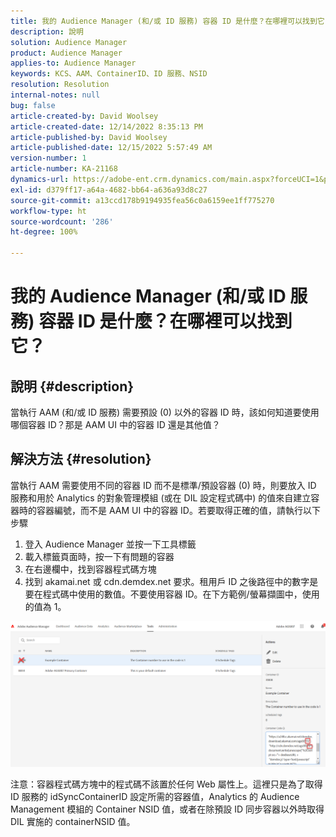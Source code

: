 ```yaml
---
title: 我的 Audience Manager (和/或 ID 服務) 容器 ID 是什麼？在哪裡可以找到它？
description: 說明
solution: Audience Manager
product: Audience Manager
applies-to: Audience Manager
keywords: KCS、AAM、ContainerID、ID 服務、NSID
resolution: Resolution
internal-notes: null
bug: false
article-created-by: David Woolsey
article-created-date: 12/14/2022 8:35:13 PM
article-published-by: David Woolsey
article-published-date: 12/15/2022 5:57:49 AM
version-number: 1
article-number: KA-21168
dynamics-url: https://adobe-ent.crm.dynamics.com/main.aspx?forceUCI=1&pagetype=entityrecord&etn=knowledgearticle&id=14ebc5cb-ee7b-ed11-81ac-6045bd006a22
exl-id: d379ff17-a64a-4682-bb64-a636a93d8c27
source-git-commit: a13ccd178b9194935fea56c0a6159ee1ff775270
workflow-type: ht
source-wordcount: '286'
ht-degree: 100%

---
```


# 我的 Audience Manager (和/或 ID 服務) 容器 ID 是什麼？在哪裡可以找到它？

## 說明 {#description}


當執行 AAM (和/或 ID 服務) 需要預設 (0) 以外的容器 ID 時，該如何知道要使用哪個容器 ID？那是 AAM UI 中的容器 ID 還是其他值？


## 解決方法 {#resolution}


當執行 AAM 需要使用不同的容器 ID 而不是標準/預設容器 (0) 時，則要放入 ID 服務和用於 Analytics 的對象管理模組 (或在 DIL 設定程式碼中) 的值來自建立容器時的容器編號，而不是 AAM UI 中的容器 ID。若要取得正確的值，請執行以下步驟

1. 登入 Audience Manager 並按一下工具標籤
2. 載入標籤頁面時，按一下有問題的容器
3. 在右邊欄中，找到容器程式碼方塊
4. 找到 akamai.net 或 cdn.demdex.net 要求。租用戶 ID 之後路徑中的數字是要在程式碼中使用的數值。不要使用容器 ID。在下方範例/螢幕擷圖中，使用的值為 1。


![](assets/4768ad75-347c-ed11-81ac-6045bd006a22.png)

注意：容器程式碼方塊中的程式碼不該置於任何 Web 屬性上。這裡只是為了取得 ID 服務的 idSyncContainerID 設定所需的容器值，Analytics 的 Audience Management 模組的 Container NSID 值，或者在除預設 ID 同步容器以外時取得 DIL 實施的 containerNSID 值。
